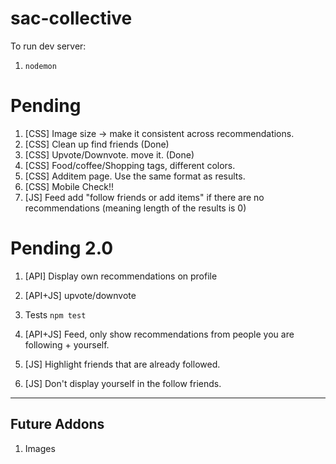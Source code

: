 # sac-collective

To run dev server:
1.  `nodemon`

# Pending

1.  [CSS] Image size -> make it consistent across recommendations. 
1.  [CSS] Clean up find friends (Done)
1.  [CSS] Upvote/Downvote. move it. (Done)
1.  [CSS] Food/coffee/Shopping tags, different colors. 
1.  [CSS] Additem page. Use the same format as results. 
1.  [CSS] Mobile Check!!
1.  [JS] Feed add "follow friends or add items" if there are no recommendations (meaning length of the results is 0)
 
# Pending 2.0

1.  [API] Display own recommendations on profile
1.  [API+JS] upvote/downvote
1.  Tests `npm test`
1.  [API+JS] Feed, only show recommendations from people you are following + yourself.

1. [JS] Highlight friends that are already followed. 
1. [JS] Don't display yourself in the follow friends.

---

## Future Addons

1.  Images
